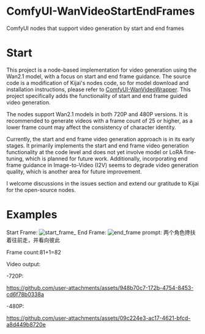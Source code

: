 # ComfyUI-WanVideoStartEndFrames
ComfyUI nodes that support video generation by start and end frames

# Start
This project is a node-based implementation for video generation using the Wan2.1 model, with a focus on start and end frame guidance. The source code is a modification of Kijai's nodes code, so for model download and installation instructions, please refer to [ComfyUI-WanVideoWrapper](https://github.com/kijai/ComfyUI-WanVideoWrapper). This project specifically adds the functionality of start and end frame guided video generation.

The nodes support Wan2.1 models in both 720P and 480P versions. It is recommended to generate videos with a frame count of 25 or higher, as a lower frame count may affect the consistency of character identity.

Currently, the start and end frame video generation approach is in its early stages. It primarily implements the start and end frame video generation functionality at the code level and does not yet involve model or LoRA fine-tuning, which is planned for future work. Additionally, incorporating end frame guidance in Image-to-Video (I2V) seems to degrade video generation quality, which is another area for future improvement.

I welcome discussions in the issues section and extend our gratitude to Kijai for the open-source nodes.

# Examples
Start Frame:
![start_frame_](https://github.com/user-attachments/assets/6c301578-56ae-45c7-8d1c-9ac5f727bf53)
End Frame:
![end_frame](https://github.com/user-attachments/assets/97de3844-e974-4be9-9157-0785c564574d)
prompt:
两个角色搀扶着往前走，并看向彼此

Frame count:81+1=82

Video output:

-720P:

https://github.com/user-attachments/assets/948b70c7-172b-4754-8453-cd6f78b0338a


-480P:

https://github.com/user-attachments/assets/09c224e3-ac17-4621-bfcd-a8d449b8720e






